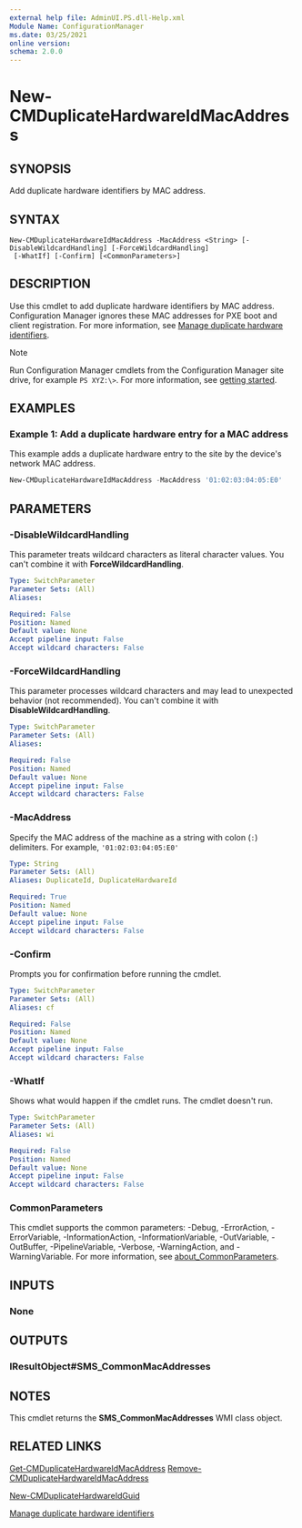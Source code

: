 ```yaml
---
external help file: AdminUI.PS.dll-Help.xml
Module Name: ConfigurationManager
ms.date: 03/25/2021
online version:
schema: 2.0.0
---
```


# New-CMDuplicateHardwareIdMacAddress

## SYNOPSIS

Add duplicate hardware identifiers by MAC address.

## SYNTAX

```
New-CMDuplicateHardwareIdMacAddress -MacAddress <String> [-DisableWildcardHandling] [-ForceWildcardHandling]
 [-WhatIf] [-Confirm] [<CommonParameters>]
```

## DESCRIPTION

Use this cmdlet to add duplicate hardware identifiers by MAC address. Configuration Manager ignores these MAC addresses for PXE boot and client registration. For more information, see [Manage duplicate hardware identifiers](/mem/configmgr/core/clients/manage/manage-clients#manage-duplicate-hardware-identifiers).

>[!NOTE]
> Run Configuration Manager cmdlets from the Configuration Manager site drive, for example `PS XYZ:\>`. For more information, see [getting started](/powershell/sccm/overview).

## EXAMPLES

### Example 1: Add a duplicate hardware entry for a MAC address

This example adds a duplicate hardware entry to the site by the device's network MAC address.

```powershell
New-CMDuplicateHardwareIdMacAddress -MacAddress '01:02:03:04:05:E0'
```

## PARAMETERS

### -DisableWildcardHandling

This parameter treats wildcard characters as literal character values. You can't combine it with **ForceWildcardHandling**.

```yaml
Type: SwitchParameter
Parameter Sets: (All)
Aliases:

Required: False
Position: Named
Default value: None
Accept pipeline input: False
Accept wildcard characters: False
```

### -ForceWildcardHandling

This parameter processes wildcard characters and may lead to unexpected behavior (not recommended). You can't combine it with **DisableWildcardHandling**.

```yaml
Type: SwitchParameter
Parameter Sets: (All)
Aliases:

Required: False
Position: Named
Default value: None
Accept pipeline input: False
Accept wildcard characters: False
```

### -MacAddress

Specify the MAC address of the machine as a string with colon (`:`) delimiters. For example, `'01:02:03:04:05:E0'`

```yaml
Type: String
Parameter Sets: (All)
Aliases: DuplicateId, DuplicateHardwareId

Required: True
Position: Named
Default value: None
Accept pipeline input: False
Accept wildcard characters: False
```

### -Confirm

Prompts you for confirmation before running the cmdlet.

```yaml
Type: SwitchParameter
Parameter Sets: (All)
Aliases: cf

Required: False
Position: Named
Default value: None
Accept pipeline input: False
Accept wildcard characters: False
```

### -WhatIf

Shows what would happen if the cmdlet runs. The cmdlet doesn't run.

```yaml
Type: SwitchParameter
Parameter Sets: (All)
Aliases: wi

Required: False
Position: Named
Default value: None
Accept pipeline input: False
Accept wildcard characters: False
```

### CommonParameters
This cmdlet supports the common parameters: -Debug, -ErrorAction, -ErrorVariable, -InformationAction, -InformationVariable, -OutVariable, -OutBuffer, -PipelineVariable, -Verbose, -WarningAction, and -WarningVariable. For more information, see [about_CommonParameters](http://go.microsoft.com/fwlink/?LinkID=113216).

## INPUTS

### None
## OUTPUTS

### IResultObject#SMS_CommonMacAddresses
## NOTES

This cmdlet returns the **SMS_CommonMacAddresses** WMI class object.

## RELATED LINKS

[Get-CMDuplicateHardwareIdMacAddress](Get-CMDuplicateHardwareIdMacAddress.md)
[Remove-CMDuplicateHardwareIdMacAddress](Remove-CMDuplicateHardwareIdMacAddress.md)

[New-CMDuplicateHardwareIdGuid](New-CMDuplicateHardwareIdGuid.md)

[Manage duplicate hardware identifiers](/mem/configmgr/core/clients/manage/manage-clients#manage-duplicate-hardware-identifiers)
